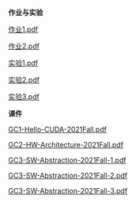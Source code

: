 **作业与实验**

[作业1.pdf](https://gh.hitcs.cc/https://raw.githubusercontent.com/HIT-OpenCS/CS_Courses/main/选修课程/GPU计算/作业与实验/作业1.pdf)

[作业2.pdf](https://gh.hitcs.cc/https://raw.githubusercontent.com/HIT-OpenCS/CS_Courses/main/选修课程/GPU计算/作业与实验/作业2.pdf)

[实验1.pdf](https://gh.hitcs.cc/https://raw.githubusercontent.com/HIT-OpenCS/CS_Courses/main/选修课程/GPU计算/作业与实验/实验1.pdf)

[实验2.pdf](https://gh.hitcs.cc/https://raw.githubusercontent.com/HIT-OpenCS/CS_Courses/main/选修课程/GPU计算/作业与实验/实验2.pdf)

[实验3.pdf](https://gh.hitcs.cc/https://raw.githubusercontent.com/HIT-OpenCS/CS_Courses/main/选修课程/GPU计算/作业与实验/实验3.pdf)

**课件**

[GC1-Hello-CUDA-2021Fall.pdf](https://gh.hitcs.cc/https://raw.githubusercontent.com/HIT-OpenCS/CS_Courses/main/选修课程/GPU计算/课件/GC1-Hello-CUDA-2021Fall.pdf)

[GC2-HW-Architecture-2021Fall.pdf](https://gh.hitcs.cc/https://raw.githubusercontent.com/HIT-OpenCS/CS_Courses/main/选修课程/GPU计算/课件/GC2-HW-Architecture-2021Fall.pdf)

[GC3-SW-Abstraction-2021Fall-1.pdf](https://gh.hitcs.cc/https://raw.githubusercontent.com/HIT-OpenCS/CS_Courses/main/选修课程/GPU计算/课件/GC3-SW-Abstraction-2021Fall-1.pdf)

[GC3-SW-Abstraction-2021Fall-2.pdf](https://gh.hitcs.cc/https://raw.githubusercontent.com/HIT-OpenCS/CS_Courses/main/选修课程/GPU计算/课件/GC3-SW-Abstraction-2021Fall-2.pdf)

[GC3-SW-Abstraction-2021Fall-3.pdf](https://gh.hitcs.cc/https://raw.githubusercontent.com/HIT-OpenCS/CS_Courses/main/选修课程/GPU计算/课件/GC3-SW-Abstraction-2021Fall-3.pdf)

